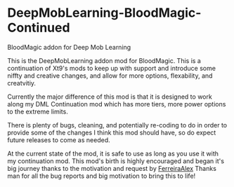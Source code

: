 # DeepMobLearning-BloodMagic-Continued
BloodMagic addon for Deep Mob Learning

This is the DeepMobLearning addon mod for BloodMagic.
This is a continuation of Xt9's mods to keep up with support and introduce some niffty and creative changes, and allow for more options, flexability, and creatvitiy.



Currently the major difference of this mod is that it is designed to work along my DML Continuation mod which has more tiers, more power options to the extreme limits. 

There is plenty of bugs, cleaning, and potentially re-coding to do in order to provide some of the changes I think this mod should have, so do expect future releases to come as needed.

At the current state of the mod, it is safe to use as long as you use it with my continuation mod. 
This mod's birth is highly encouraged and began it's big journey thanks to the motivation and request by [FerreiraAlex](https://www.youtube.com/channel/UCLnoV4BBPVsxVEPtY4_UhcA)
Thanks man for all the bug reports and big motivation to bring this to life!
